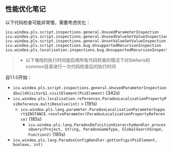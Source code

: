 ## 性能优化笔记

以下代码检查可能非常慢，需要考虑优化：

```
icu.windea.pls.script.inspections.general.UnusedParameterInspection
icu.windea.pls.script.inspections.general.UnusedValueSetValueInspection
icu.windea.pls.script.inspections.general.UnsetValueSetValueInspection
icu.windea.pls.script.inspections.bug.UnsupportedRecursionInspection
icu.windea.pls.localisation.inspections.bug.UnsupportedRecursionInspection
```

> * 以下堆栈的执行时间是启用所有代码检查的情况下对Stellaris的common目录进行一次代码检查后的执行时间

自1.1.0开始：

* `icu.windea.pls.script.inspections.general.UnusedParameterInspection$buildVisitor$1.visitElement(PsiElement)` (342s)
* `icu.windea.pls.localisation.references.ParadoxLocalisationPropertyPsiReference.multiResolve(int)` > (191s)
  * `icu.windea.pls.lang.parameter.ParadoxLocalisationParameterSupport$INSTANCE.resolveParameter(ParadoxLocalisationPropertyReference)` (185s)
    * `icu.windea.pls.lang.ParadoxDefinitionHierarchyHandler.processQuery(Project, String, ParadoxGameType, GlobalSearchScope, Function2)` (185s)
* `icu.windea.pls.lang.ParadoxConfigHandler.getConfigs(PsiElement, boolean, int)`
